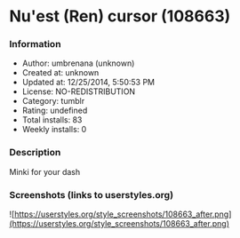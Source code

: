 # Nu'est (Ren) cursor (108663)

### Information
- Author: umbrenana (unknown)
- Created at: unknown
- Updated at: 12/25/2014, 5:50:53 PM
- License: NO-REDISTRIBUTION
- Category: tumblr
- Rating: undefined
- Total installs: 83
- Weekly installs: 0


### Description
Minki for your dash


### Screenshots (links to userstyles.org)
![https://userstyles.org/style_screenshots/108663_after.png](https://userstyles.org/style_screenshots/108663_after.png)


